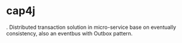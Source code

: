 # cap4j
.
Distributed transaction solution in micro-service base on eventually consistency, also an eventbus with Outbox pattern.

